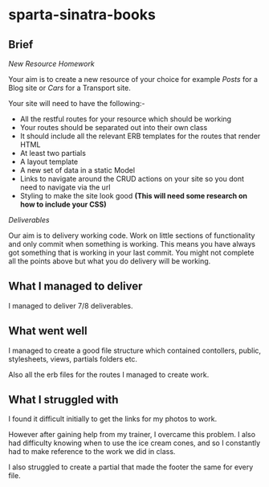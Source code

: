 # sparta-sinatra-books

## Brief

*New Resource Homework*

Your aim is to create a new resource of your choice for example *Posts* for a Blog site or *Cars* for a Transport site.

Your site will need to have the following:-

- All the restful routes for your resource which should be working
- Your routes should be separated out into their own class
- It should include all the relevant ERB templates for the routes that render HTML
- At least two partials
- A layout template
- A new set of data in a static Model
- Links to navigate around the CRUD actions on your site so you dont need to navigate via the url
- Styling to make the site look good **(This will need some research on how to include your CSS)**

*Deliverables*

Our aim is to delivery working code. Work on little sections of functionality and only commit when something is working. This means you have always got something that is working in your last commit. You might not complete all the points above but what you do delivery will be working.

## What I managed to deliver

I managed to deliver 7/8 deliverables.

## What went well

I managed to create a good file structure which contained contollers, public, stylesheets, views, partials folders etc.

Also all the erb files for the routes I managed to create work.

## What I struggled with

I found it difficult initially to get the links for my photos to work.

However after gaining help from my trainer, I overcame this problem. I also had difficulty knowing when to use the ice cream cones, and so I constantly had to make reference to the work we did in class.

I also struggled to create a partial that made the footer the same for every file.
